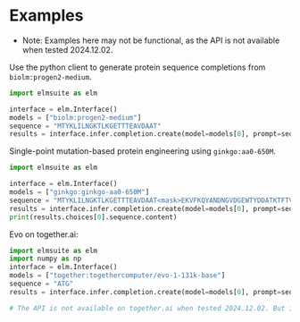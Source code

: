 # Examples
- Note: Examples here may not be functional, as the API is not available when tested 2024.12.02.

Use the python client to generate protein sequence completions from `biolm:progen2-medium`.
```python
import elmsuite as elm

interface = elm.Interface()
models = ["biolm:progen2-medium"]
sequence = "MTYKLILNGKTLKGETTTEAVDAAT"
results = interface.infer.completion.create(model=models[0], prompt=sequence, num_samples=3, max_length=100)

```

Single-point mutation-based protein engineering using `ginkgo:aa0-650M`.  

```python
import elmsuite as elm

interface = elm.Interface()
models = ["ginkgo:ginkgo-aa0-650M"]
sequence = "MTYKLILNGKTLKGETTTEAVDAAT<mask>EKVFKQYANDNGVDGEWTYDDATKTFTVTE"
results = interface.infer.completion.create(model=models[0], prompt=sequence)
print(results.choices[0].sequence.content)
```

Evo on together.ai:

```python
import elmsuite as elm
import numpy as np
interface = elm.Interface()
models = ["together:togethercomputer/evo-1-131k-base"]
sequence = "ATG"
results = interface.infer.completion.create(model=models[0], prompt=sequence, max_tokens=100)

# The API is not available on together.ai when tested 2024.12.02. But it should work, they published a Science paper (https://doi.org/10.1126/science.ado9336) based on the model.
```
